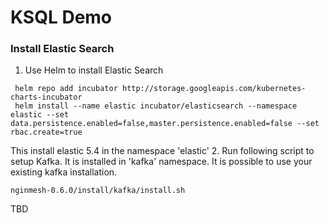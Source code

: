 # KSQL Demo

### Install Elastic Search

1. Use Helm to install Elastic Search
```
 helm repo add incubator http://storage.googleapis.com/kubernetes-charts-incubator
 helm install --name elastic incubator/elasticsearch --namespace elastic --set data.persistence.enabled=false,master.persistence.enabled=false --set rbac.create=true
```
This install elastic 5.4 in the namespace 'elastic'
2. Run following script to setup Kafka. It is installed in 'kafka' namespace.  It is possible to use your existing kafka installation.
```
nginmesh-0.6.0/install/kafka/install.sh
```

TBD